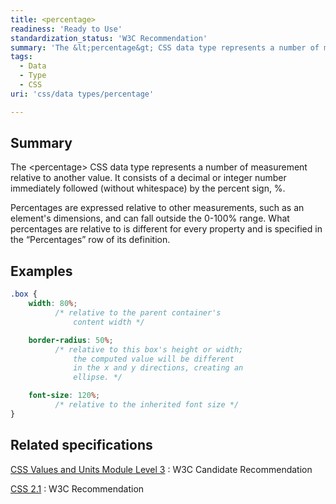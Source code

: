 ```yaml
---
title: <percentage>
readiness: 'Ready to Use'
standardization_status: 'W3C Recommendation'
summary: 'The &lt;percentage&gt; CSS data type represents a number of measurement relative to another value.  It consists of a decimal or integer number immediately followed (without whitespace) by the percent sign, %.'
tags:
  - Data
  - Type
  - CSS
uri: 'css/data types/percentage'

---
```

## <span>Summary</span>

The &lt;percentage&gt; CSS data type represents a number of measurement relative to another value. It consists of a decimal or integer number immediately followed (without whitespace) by the percent sign, %.

 Percentages are expressed relative to other measurements, such as an element's dimensions, and can fall outside the 0-100% range. What percentages are relative to is different for every property and is specified in the “Percentages” row of its definition.

## <span>Examples</span>

``` css
.box {
    width: 80%;
          /* relative to the parent container's
              content width */

    border-radius: 50%;
          /* relative to this box's height or width;
              the computed value will be different
              in the x and y directions, creating an
              ellipse. */

    font-size: 120%;
          /* relative to the inherited font size */
}
```

## <span>Related specifications</span>

[CSS Values and Units Module Level 3](http://www.w3.org/TR/css3-values/#percentage-value)
:   W3C Candidate Recommendation

[CSS 2.1](http://www.w3.org/TR/CSS21/about.html#percentage-wrt)
:   W3C Recommendation
